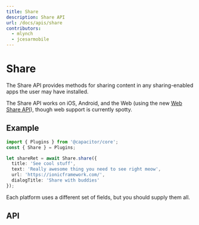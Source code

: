 ```yaml
---
title: Share
description: Share API
url: /docs/apis/share
contributors:
  - mlynch
  - jcesarmobile
---
```


<plugin-platforms platforms="pwa,ios,android"></plugin-platforms>

# Share

The Share API provides methods for sharing content in any sharing-enabled apps the user may have installed.

The Share API works on iOS, Android, and the Web (using the new [Web Share API](https://developers.google.com/web/updates/2016/09/navigator-share)), though web support is currently spotty.

<plugin-api index="true" name="share"></plugin-api>

## Example

```typescript
import { Plugins } from '@capacitor/core';
const { Share } = Plugins;

let shareRet = await Share.share({
  title: 'See cool stuff',
  text: 'Really awesome thing you need to see right meow',
  url: 'https://ionicframework.com/',
  dialogTitle: 'Share with buddies'
});
```

Each platform uses a different set of fields, but you should supply them all.

## API

<plugin-api name="share"></plugin-api>
